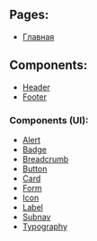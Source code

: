 ## Pages:

- [Главная][home]

## Components:

- [Header][header]
- [Footer][footer]

### Components (UI):

- [Alert][alert]
- [Badge][badge]
- [Breadcrumb][breadcrumb]
- [Button][button]
- [Card][card]
- [Form][form]
- [Icon][icon]
- [Label][label]
- [Subnav][subnav]
- [Typography][typography]

[uikit]: https://getuikit.com/
[home]: /src/page/home.html
[header]: /src/components/header/header.html
[footer]: /src/components/footer/footer.html
[button]: /src/components/ui/button/button.html
[form]: /src/components/ui/form/form.html
[alert]: /src/components/ui/alert/alert.html
[typography]: /src/components/ui/typography/typography.html
[breadcrumb]: /src/components/ui/breadcrumb/breadcrumb.html
[label]: /src/components/ui/label/label.html
[card]: /src/components/ui/card/card.html
[badge]: /src/components/ui/badge/badge.html
[subnav]: /src/components/ui/subnav/subnav.html
[icon]: /src/components/ui/icon/icon.html

<!-- Fabrikant UI Kit build on [UIkit][uikit]. -->
